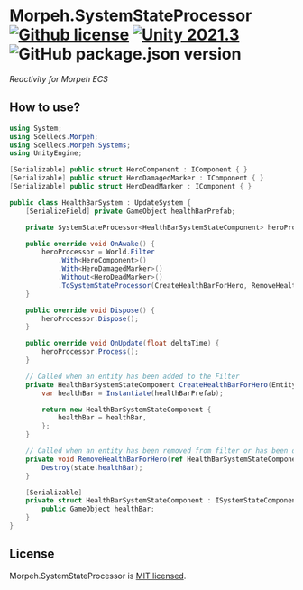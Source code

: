 # Morpeh.SystemStateProcessor [![Github license](https://img.shields.io/github/license/codewriter-packages/Morpeh.SystemStateProcessor.svg?style=flat-square)](#) [![Unity 2021.3](https://img.shields.io/badge/Unity-2021.3+-2296F3.svg?style=flat-square)](#) ![GitHub package.json version](https://img.shields.io/github/package-json/v/codewriter-packages/Morpeh.SystemStateProcessor?style=flat-square)
_Reactivity for Morpeh ECS_

## How to use?

```csharp
using System;
using Scellecs.Morpeh;
using Scellecs.Morpeh.Systems;
using UnityEngine;

[Serializable] public struct HeroComponent : IComponent { }
[Serializable] public struct HeroDamagedMarker : IComponent { }
[Serializable] public struct HeroDeadMarker : IComponent { }

public class HealthBarSystem : UpdateSystem {
    [SerializeField] private GameObject healthBarPrefab;

    private SystemStateProcessor<HealthBarSystemStateComponent> heroProcessor;

    public override void OnAwake() {
        heroProcessor = World.Filter
            .With<HeroComponent>()
            .With<HeroDamagedMarker>()
            .Without<HeroDeadMarker>()
            .ToSystemStateProcessor(CreateHealthBarForHero, RemoveHealthBarForHero);
    }

    public override void Dispose() {
        heroProcessor.Dispose();
    }

    public override void OnUpdate(float deltaTime) {
        heroProcessor.Process();
    }

    // Called when an entity has been added to the Filter
    private HealthBarSystemStateComponent CreateHealthBarForHero(Entity heroEntity) {
        var healthBar = Instantiate(healthBarPrefab);

        return new HealthBarSystemStateComponent {
            healthBar = healthBar,
        };
    }

    // Called when an entity has been removed from filter or has been destroyed
    private void RemoveHealthBarForHero(ref HealthBarSystemStateComponent state) {
        Destroy(state.healthBar);
    }

    [Serializable]
    private struct HealthBarSystemStateComponent : ISystemStateComponent {
        public GameObject healthBar;
    }
}
```

## License

Morpeh.SystemStateProcessor is [MIT licensed](./LICENSE.md).
